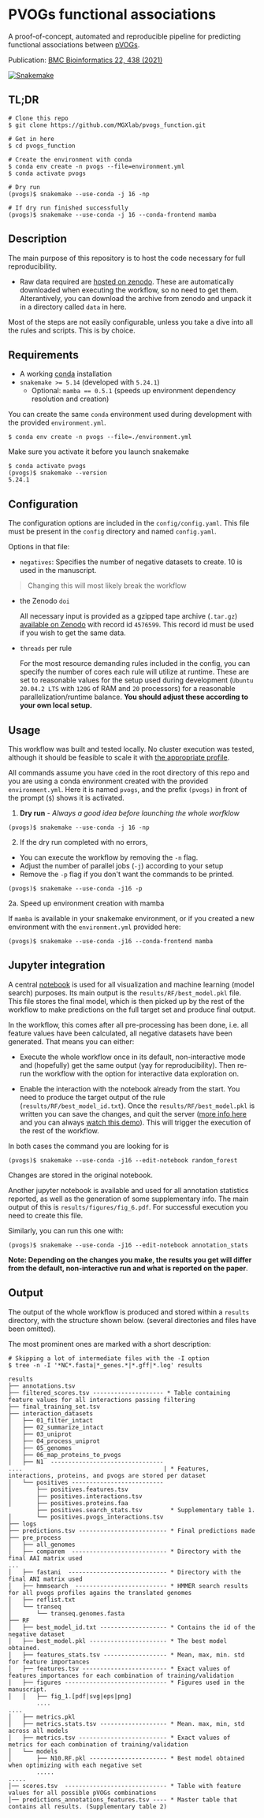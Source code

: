 # PVOGs functional associations

A proof-of-concept, automated and reproducible pipeline for predicting 
functional associations between
[pVOGs](https://www.ncbi.nlm.nih.gov/pmc/articles/PMC5210652/).

Publication: [BMC Bioinformatics 22, 438 (2021)](https://doi.org/10.1186/s12859-021-04343-w)

[![Snakemake](https://img.shields.io/badge/snakemake-≥5.14.0-brightgreen.svg?style=flat)](https://snakemake.readthedocs.io)

## TL;DR

```
# Clone this repo
$ git clone https://github.com/MGXlab/pvogs_function.git

# Get in here
$ cd pvogs_function

# Create the environment with conda
$ conda env create -n pvogs --file=environment.yml
$ conda activate pvogs

# Dry run 
(pvogs)$ snakemake --use-conda -j 16 -np

# If dry run finished successfully
(pvogs)$ snakemake --use-conda -j 16 --conda-frontend mamba
```

## Description

The main purpose of this repository is to host the code necessary for full 
reproducibility.

* Raw data required are [hosted on zenodo](https://zenodo.org/record/4576599). 
These are automatically downloaded when executing the workflow, 
so no need to get them.
Alterantively, you can download the archive from zenodo and unpack it in a 
directory called `data` in here.

Most of the steps are not easily configurable, unless you take a dive into all
the rules and scripts. This is by choice.

## Requirements

* A working [conda](https://docs.conda.io/en/latest/) installation
* `snakemake >= 5.14` (developed with `5.24.1`)
  * Optional: `mamba == 0.5.1` (speeds up environment dependency resolution 
  and creation)

You can create the same `conda` environment used during development with the 
provided `environment.yml`.

```
$ conda env create -n pvogs --file=./environment.yml
```

Make sure you activate it before you launch snakemake
```
$ conda activate pvogs
(pvogs)$ snakemake --version
5.24.1
```

## Configuration

The configuration options are included in the `config/config.yaml`. This file 
must be present in the `config` directory and named `config.yaml`.

Options in that file:

- `negatives`: Specifies the number of negative datasets to create. 
   10 is used in the manuscript.

 > Changing this will most likely break the workflow

- the Zenodo `doi` 
  
  All necessary input is provided as a gzipped tape archive (`.tar.gz`) 
  [available on Zenodo](https://zenodo.org/record/4576599) with record id 
  `4576599`. This record id must be used if you wish to get the same data. 
  
- `threads` per rule

  For the most resource demanding rules included in the config, you can 
  specify the number of cores each rule will utilize at runtime. These are set 
  to reasonable values for the setup used during development (`Ubuntu 
  20.04.2 LTS` with `120G` of RAM and `20` processors) for a reasonable 
  parallelization/runtime balance. 
  **You should adjust these according to your own local setup.**


## Usage

This workflow was built and tested locally. No cluster execution was tested,
although it should be feasible to scale it with
[the appropriate profile](https://snakemake.readthedocs.io/en/stable/executing/cli.html#profiles). 

All commands assume you have `cd`ed in the root directory of this repo and you
are using a conda environment created with the provided `environment.yml`. Here
it is named `pvogs`, and the prefix `(pvogs)` in front of the prompt (`$`) 
shows it is activated.

1. **Dry run** - _Always a good idea before launching the whole worfklow_

```
(pvogs)$ snakemake --use-conda -j 16 -np
```

2. If the dry run completed with no errors,

* You can execute the workflow by removing the `-n` flag. 
* Adjust the number of parallel jobs (`-j`) according to your setup
* Remove the `-p` flag if you don't want the commands to be printed.

```
(pvogs)$ snakemake --use-conda -j16 -p
```
2a. Speed up environment creation with mamba

If `mamba` is available in your snakemake environment, or if you created a new
environment with the `environment.yml` provided here:

```
(pvogs)$ snakemake --use-conda -j16 --conda-frontend mamba
```

## Jupyter integration

A central [notebook](workflow/notebooks/analysis.py.ipynb) is used for all 
visualization and machine learning (model search) purposes. Its main output is
the `results/RF/best_model.pkl` file. This file stores the final model, which 
is then picked up by the rest of the workflow to make predictions on the 
full target set and produce final output.

In the workflow, this comes after all pre-processing has been done, 
i.e. all feature values have been calculated, all negative datasets have been 
generated. That means you can either:

- Execute the whole workflow once in its default, non-interactive mode
and (hopefully) get the same output (yay for reproducibility). Then re-run
the workflow with the option for interactive data exploration on.

- Enable the interaction with the notebook already from the start. You need
to produce the target output of the rule (`results/RF/best_model_id.txt`).
Once the `results/RF/best_model.pkl` is written you can save the changes, 
and quit the server
([more info here](https://snakemake.readthedocs.io/en/stable/snakefiles/rules.html#jupyter-notebook-integration) 
and you can always 
[watch this demo](https://snakemake.readthedocs.io/en/stable/_images/snakemake-notebook-demo.gif)).
This will trigger the execution of the rest of the workflow.

In both cases the command you are looking for is

```
(pvogs)$ snakemake --use-conda -j16 --edit-notebook random_forest
```

Changes are stored in the original notebook.

Another jupyter notebook is available and used for all annotation statistics
reported, as well as the generation of some supplementary info. The main output
of this is `results/figures/fig_6.pdf`. For successful execution you need to 
create this file.

Similarly, you can run this one with: 

```
(pvogs)$ snakemake --use-conda -j16 --edit-notebook annotation_stats
```

**Note: Depending on the changes you make, the results you get will 
differ from the default, non-interactive run and what is reported on the 
paper**.


## Output

The output of the whole workflow is produced and stored within a `results` 
directory, with the structure shown below. (several directories and files have 
been omitted).

The most prominent ones are marked with a short description:

```
# Skipping a lot of intermediate files with the -I option
$ tree -n -I '*NC*.fasta|*_genes.*|*.gff|*.log' results

results
├── annotations.tsv
├── filtered_scores.tsv -------------------- * Table containing feature values for all interactions passing filtering
├── final_training_set.tsv
├── interaction_datasets
│   ├── 01_filter_intact
│   ├── 02_summarize_intact
│   ├── 03_uniprot
│   ├── 04_process_uniprot
│   ├── 05_genomes
│   ├── 06_map_proteins_to_pvogs
│   ├── N1  --------------------------------  
....                                        | * Features, interactions, proteins, and pvogs are stored per dataset
│   └── positives --------------------------  
│       ├── positives.features.tsv
│       ├── positives.interactions.tsv
│       ├── positives.proteins.faa
        ├── positives.search_stats.tsv        * Supplementary table 1.
│       └── positives.pvogs_interactions.tsv
├── logs
├── predictions.tsv ------------------------- * Final predictions made
├── pre_process
│   ├── all_genomes
│   ├── comparem  --------------------------- * Directory with the final AAI matrix used
...
│   ├── fastani  ---------------------------- * Directory with the final ANI matrix used
│   ├── hmmsearch  -------------------------- * HMMER search results for all pvogs profiles agains the translated genomes
│   ├── reflist.txt
│   └── transeq
│       └── transeq.genomes.fasta
├── RF
│   ├── best_model_id.txt ------------------- * Contains the id of the negative dataset
│   ├── best_model.pkl ---------------------- * The best model obtained.
│   ├── features_stats.tsv ------------------ * Mean, max, min. std for feature importances
│   ├── features.tsv ------------------------ * Exact values of features importances for each combination of training/validation
│   ├── figures ----------------------------- * Figures used in the manuscript.       
│   │   ├── fig_1.[pdf|svg|eps|png]
        ....
....
│   ├── metrics.pkl
│   ├── metrics.stats.tsv ------------------- * Mean. max, min, std across all models
│   ├── metrics.tsv ------------------------- * Exact values of metrics for each combination of training/validation
│   └── models
│       ├── N10.RF.pkl ---------------------- * Best model obtained when optimizing with each negative set
        .....
.....		
│── scores.tsv  ----------------------------- * Table with feature values for all possible pVOGs combinations
│── predictions_annotations_features.tsv ---- * Master table that contains all results. (Supplementary table 2)
```

